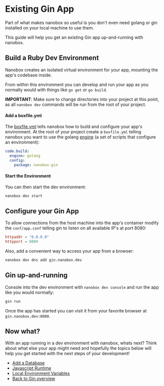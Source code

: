 # Existing Gin App
Part of what makes nanobox so useful is you don't even need golang or gin installed on your local machine to use them.

This guide will help you get an existing Gin app up-and-running with nanobox.

## Build a Ruby Dev Environment
Nanobox creates an isolated virtual environment for your app, mounting the app's codebase inside.

From within this environment you can develop and run your app as you normally would with things like `go get` or `go build`.

**IMPORTANT**: Make sure to change directories into your project at this point, as all `nanobox dev` commands will be run from the root of your project.

#### Add a boxfile.yml
The <a href="https://docs.nanobox.io/boxfile/" target="\_blank">boxfile.yml</a> tells nanobox how to build and configure your app's environment. At the root of your project create a `boxfile.yml` telling nanobox you want to use the golang <a href="https://docs.nanobox.io/engines/" target="\_blank">engine</a> (a set of scripts that configure an environment):

```yaml
code.build:
  engine: golang
  config:
    package: nanobox-gin
```

#### Start the Environment
You can then start the dev environment:

```bash
nanobox dev start
```

## Configure your Gin App
To allow connections from the host machine into the app's container modify the `conf/app.conf` telling gin to listen on all available IP's at port 8080:

```conf
httpaddr = "0.0.0.0"
httpport = 8080
```

Also, add a convenient way to access your app from a browser:

```bash
nanobox dev dns add gin.nanobox.dev
```

## Gin up-and-running
Console into the dev environment with `nanobox dev console` and run the app like you would normally:

```bash
gin run
```

Once the app has started you can visit it from your favorite browser at `gin.nanobox.dev:8080`.

## Now what?
With an app running in a dev environment with nanobox, whats next? Think about what else your app might need and hopefully the topics below will help you get started with the next steps of your development!

* [Add a Database](/golang/gin/next-steps/add-a-database)
* [Javascript Runtime](/golang/gin/next-steps/javascript-runtime)
* [Local Environment Variables](/golang/gin/next-steps/local-evars)
* [Back to Gin overview](/golang/gin)
